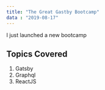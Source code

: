 ```yaml
---
title: "The Great Gastby Bootcamp"
data : "2019-08-17"
---
```


I just launched a new bootcamp

## Topics Covered ##

1. Gatsby
2. Graphql
3. ReactJS

